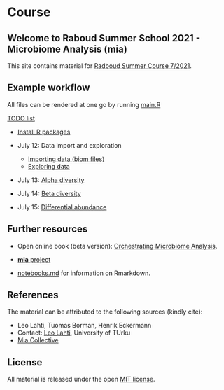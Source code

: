 # Course

## Welcome to Raboud Summer School 2021 - Microbiome Analysis (mia)

This site contains material for [Radboud Summer Course 7/2021](https://www.ru.nl/radboudsummerschool/courses/2021/brain-bacteria-behaviour/).


## Example workflow

All files can be rendered at one go by running [main.R](main.R)

[TODO list](TODO.md)

 * [Install R packages](install.R)
 
 * July 12: Data import and exploration
     - [Importing data (biom files)](import.nb.html)
     - [Exploring data](explore.nb.html)

 * July 13: [Alpha diversity](alpha.nb.html)

 * July 14: [Beta diversity](beta.nb.html)

 * July 15: [Differential abundance](abundance.nb.html)




## Further resources

 * Open online book (beta version):
   [Orchestrating Microbiome Analysis](microbiome.github.io/OMA).

 * [**mia** project](microbiome.github.io)

 * [notebooks.md](notebooks.md) for information on Rmarkdown.


## References 

The material can be attributed to the following sources (kindly cite):

 * Leo Lahti, Tuomas Borman, Henrik Eckermann
 * Contact: [Leo Lahti](datascience.utu.fi), University of TUrku 
 * [Mia Collective](microbiome.github.io)


## License

All material is released under the open [MIT license](LICENSE).


